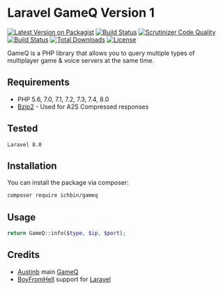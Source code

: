 # Laravel GameQ Version 1
[![Latest Version on Packagist](https://img.shields.io/packagist/v/ichbin/gameq.svg?style=flat-square)](https://packagist.org/packages/ichbin/gameq)
[![Build Status](https://img.shields.io/travis/ichbin/gameq/master.svg?style=flat-square)](https://travis-ci.org/ichbin/gameq)
[![Scrutinizer Code Quality](https://scrutinizer-ci.com/g/boyfromhell/laravel-gameq/badges/quality-score.png?b=main)](https://scrutinizer-ci.com/g/boyfromhell/laravel-gameq/?branch=main)
[![Build Status](https://scrutinizer-ci.com/g/boyfromhell/laravel-gameq/badges/build.png?b=main)](https://scrutinizer-ci.com/g/boyfromhell/laravel-gameq/build-status/main)
[![Total Downloads](https://img.shields.io/packagist/dt/ichbin/gameq.svg?style=flat-square)](https://packagist.org/packages/ichbin/gameq)
[![License](https://img.shields.io/badge/license-LGPL-blue.svg?style=flat)](https://packagist.org/packages/ichbin/gameq)

GameQ is a PHP library that allows you to query multiple types of multiplayer game & voice servers at the same time.

## Requirements
* PHP 5.6, 7.0, 7.1, 7.2, 7.3, 7.4, 8.0
* [Bzip2](http://www.php.net/manual/en/book.bzip2.php) - Used for A2S Compressed responses

## Tested

```
Laravel 8.0
```

## Installation

You can install the package via composer:

```bash
composer require ichbin/gameq
```

## Usage

``` php
return GameQ::info($type, $ip, $port);
```

## Credits

- [Austinb](https://github.com/Austinb) main [GameQ](https://github.com/Austinb/GameQ)
- [BoyFromHell](https://github.com/boyfromhell) support for [Laravel](https://github.com/laravel/laravel)

